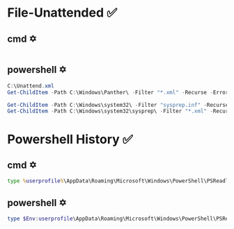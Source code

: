 # File-Unattended ✅
## cmd ✡️
```cmd
```
## powershell ✡️
```powershell
C:\Unattend.xml
Get-ChildItem -Path C:\Windows\Panther\ -Filter "*.xml" -Recurse -ErrorAction SilentlyContinue

Get-ChildItem -Path C:\Windows\system32\ -Filter "sysprep.inf" -Recurse -ErrorAction SilentlyContinue
Get-ChildItem -Path C:\Windows\system32\sysprep\ -Filter "*.xml" -Recurse -ErrorAction SilentlyContinue
```


# Powershell History ✅
## cmd ✡️
```cmd
type %userprofile%\AppData\Roaming\Microsoft\Windows\PowerShell\PSReadline\ConsoleHost_history.txt # run in cmd
```
## powershell ✡️
```powershell
type $Env:userprofile\AppData\Roaming\Microsoft\Windows\PowerShell\PSReadline\ConsoleHost_history.txt # run in powershell
```
